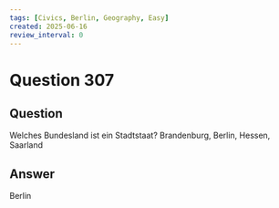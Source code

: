 ```yaml
---
tags: [Civics, Berlin, Geography, Easy]
created: 2025-06-16
review_interval: 0
---
```


# Question 307

## Question

Welches Bundesland ist ein Stadtstaat? Brandenburg, Berlin, Hessen, Saarland

## Answer

Berlin
